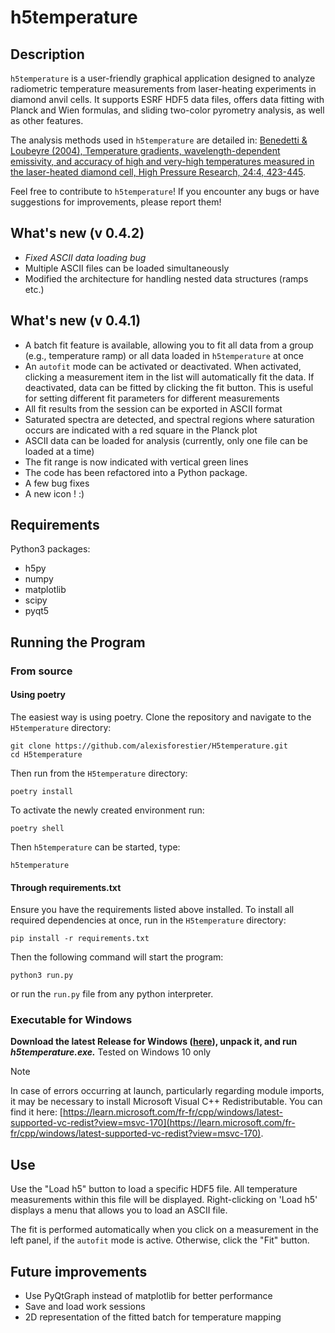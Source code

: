 # h5temperature

## Description

`h5temperature` is a user-friendly graphical application designed to analyze radiometric temperature measurements from laser-heating experiments in diamond anvil cells. It supports ESRF HDF5 data files, offers data fitting with Planck and Wien formulas, and sliding two-color pyrometry analysis, as well as other features.

The analysis methods used in `h5temperature` are detailed in: [Benedetti & Loubeyre (2004), Temperature gradients,
wavelength-dependent emissivity, and accuracy of high and very-high temperatures
measured in the laser-heated diamond cell, High Pressure Research, 24:4, 423-445](https://doi.org/10.1080/08957950412331331718). 

Feel free to contribute to `h5temperature`! If you encounter any bugs or have suggestions for improvements, please report them!

## What's new (v 0.4.2)

* _Fixed ASCII data loading bug_
* Multiple ASCII files can be loaded simultaneously
* Modified the architecture for handling nested data structures (ramps etc.)

## What's new (v 0.4.1)

* A batch fit feature is available, allowing you to fit all data from a group (e.g., temperature ramp) or all data loaded in `h5temperature` at once
* An `autofit` mode can be activated or deactivated. When activated, clicking a measurement item in the list will automatically fit the data. If deactivated, data can be fitted by clicking the fit button. This is useful for setting different fit parameters for different measurements
* All fit results from the session can be exported in ASCII format
* Saturated spectra are detected, and spectral regions where saturation occurs are indicated with a red square in the Planck plot
* ASCII data can be loaded for analysis (currently, only one file can be loaded at a time)
* The fit range is now indicated with vertical green lines
* The code has been refactored into a Python package.
* A few bug fixes
* A new icon ! :)

## Requirements 

Python3 packages:

* h5py
* numpy
* matplotlib
* scipy
* pyqt5

## Running the Program

### From source 

#### Using poetry

The easiest way is using poetry. Clone the repository and navigate to the `H5temperature` directory:
```
git clone https://github.com/alexisforestier/H5temperature.git
cd H5temperature
```

Then run from the `H5temperature` directory:
```
poetry install
```
To activate the newly created environment run:
```
poetry shell
```
Then `h5temperature` can be started, type:
```
h5temperature
```

#### Through requirements.txt

Ensure you have the requirements listed above installed. To install all required dependencies at once, run in the `H5temperature` directory:
```
pip install -r requirements.txt
```
Then the following command will start the program: 
```
python3 run.py
```
or run the `run.py` file from any python interpreter.

### Executable for Windows 

__Download the latest Release for Windows ([here](https://github.com/alexisforestier/H5temperature/releases)), unpack it, and run *h5temperature.exe.*__ 
Tested on Windows 10 only

> [!NOTE]  
>In case of errors occurring at launch, particularly regarding module imports, it may be necessary to install Microsoft Visual C++ Redistributable. You can find it here: [https://learn.microsoft.com/fr-fr/cpp/windows/latest-supported-vc-redist?view=msvc-170](https://learn.microsoft.com/fr-fr/cpp/windows/latest-supported-vc-redist?view=msvc-170).


## Use 

Use the "Load h5" button to load a specific HDF5 file. 
All temperature measurements within this file will be displayed.
Right-clicking on 'Load h5' displays a menu that allows you to load an ASCII file.

The fit is performed automatically when you click on a measurement in the left panel, if the `autofit` mode is active. Otherwise, click the "Fit" button. 

## Future improvements

* Use PyQtGraph instead of matplotlib for better performance
* Save and load work sessions
* 2D representation of the fitted batch for temperature mapping